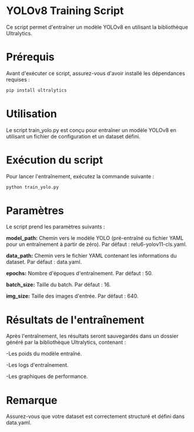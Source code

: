#  YOLOv8 Training Script

Ce script permet d'entraîner un modèle YOLOv8 en utilisant la bibliothèque Ultralytics.

#  **Prérequis**

Avant d'exécuter ce script, assurez-vous d'avoir installé les dépendances requises :

```bash
pip install ultralytics
```

#  Utilisation

Le script train_yolo.py est conçu pour entraîner un modèle YOLOv8 en utilisant un fichier de configuration et un dataset défini.

#  Exécution du script

Pour lancer l'entraînement, exécutez la commande suivante :

```bash
python train_yolo.py
```

#  Paramètres

Le script prend les paramètres suivants :

**model_path:** Chemin vers le modèle YOLO (pré-entraîné ou fichier YAML pour un entraînement à partir de zéro). Par défaut : relu6-yolov11-cls.yaml.

**data_path:** Chemin vers le fichier YAML contenant les informations du dataset. Par défaut : data.yaml.

**epochs:** Nombre d'époques d'entraînement. Par défaut : 50.

**batch_size:** Taille du batch. Par défaut : 16.

**img_size:** Taille des images d'entrée. Par défaut : 640.

#  Résultats de l'entraînement

Après l'entraînement, les résultats seront sauvegardés dans un dossier généré par la bibliothèque Ultralytics, contenant :

  -Les poids du modèle entraîné.

  -Les logs d'entraînement.

  -Les graphiques de performance.

#  Remarque

Assurez-vous que votre dataset est correctement structuré et défini dans data.yaml.

